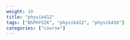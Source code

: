 ```yaml
---
weight: 10
title: "physik412"
tags: ["BSPHYSIK", "physik412", "physik410"]
categories: ["course"]
---
```

